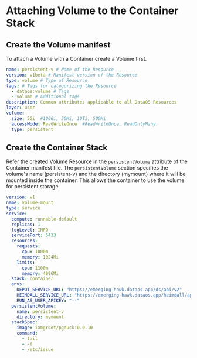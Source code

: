 # Attaching Volume to the Container Stack

## Create the Volume manifest

To attach a Volume with a Container create a Volume first.

```yaml
name: persistent-v # Name of the Resource
version: v1beta # Manifest version of the Resource
type: volume # Type of Resource
tags: # Tags for categorizing the Resource
  - dataos:volume # Tags
  - volume # Additional tags
description: Common attributes applicable to all DataOS Resources
layer: user
volume:
  size: 5Gi  #100Gi, 50Mi, 10Ti, 500Mi
  accessMode: ReadWriteOnce  #ReadWriteOnce, ReadOnlyMany.
  type: persistent
```

## Create the Container Stack

Refer the created Volume Resource in the `persistentVolume` attribute of the Container manifest file. The `persistentVolume` section specifies the volume's name (persistent-v) and the directory (mymount) where it will be mounted inside the container. This allows the container to use the volume for persistent storage

```yaml
version: v1
name: volume-mount
type: service
service:
  compute: runnable-default
  replicas: 1
  logLevel: INFO
  servicePort: 5433
  resources:
    requests:
      cpu: 1000m
      memory: 1024Mi
    limits:
      cpu: 1100m
      memory: 4096Mi
  stack: container
  envs:
    DEPOT_SERVICE_URL: "https://emerging-hawk.dataos.app/ds/api/v2"
    HEIMDALL_SERVICE_URL: "https://emerging-hawk.dataos.app/heimdall/api/v1"
    RUN_AS_USER_APIKEY: "--"
  persistentVolume:
    name: persistent-v
    directory: mymount
  stackSpec:
    image: iamgroot/pgduck:0.0.10
    command:
      - tail
      - -f
      - /etc/issue
```